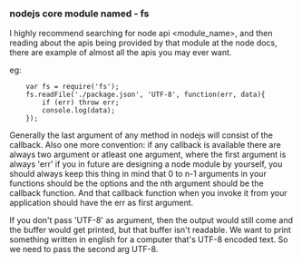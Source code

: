 ### nodejs core module named - fs

I highly recommend searching for node api <module_name>, and then reading about the apis being provided by that module at the node docs, there are example of almost all the apis you may ever want.

eg:

        var fs = require('fs');
        fs.readFile('./package.json', 'UTF-8', function(err, data){
            if (err) throw err;
            console.log(data);
        });
        
Generally the last argument of any method in nodejs will consist of the callback.
Also one more convention: if any callback is available there are always two argument or atleast one argument, where the first argument is always 'err'
if you in future are designing a node module by yourself, you should always keep this thing in mind that 0 to n-1 arguments in your functions should be the
options and the nth argument should be the callback function. And that callback function when you invoke it from your application should have the err as first argument.


If you don't pass 'UTF-8' as argument, then the output would still come and the buffer would get printed, but that buffer isn't readable. We want to print something written in english
for a computer that's UTF-8 encoded text. So we need to pass the second arg UTF-8.
